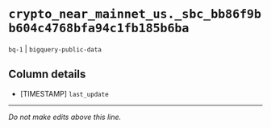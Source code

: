 # `crypto_near_mainnet_us._sbc_bb86f9bb604c4768bfa94c1fb185b6ba`
`bq-1` | `bigquery-public-data`

## Column details
* [TIMESTAMP] `last_update`

-------------------------------------------------------------------------------
*Do not make edits above this line.*
